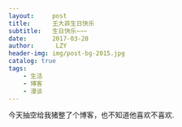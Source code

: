 ```yaml
---
layout:     post
title:      王大菲生日快乐
subtitle:   生日快乐~~~
date:       2017-03-28
author:      LZY  
header-img: img/post-bg-2015.jpg
catalog: true
tags:
    - 生活
    - 博客
    - 漫谈
---
```



今天抽空给我猪整了个博客，也不知道他喜欢不喜欢.






